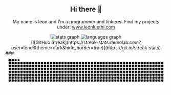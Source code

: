 <div align="center">
<h2 align="center"> Hi there 👋</h2>
<p align="center">My name is leon and I'm a programmer and tinkerer. Find my projects under: 
  <a href="https://www.leonluethi.com/" target="_blank">www.leonluethi.com</a>
    </p>
</div>

<div align="center">
  <img src="https://github-readme-stats.vercel.app/api?username=londi&hide_title=false&hide_rank=false&show_icons=true&include_all_commits=true&count_private=true&disable_animations=false&theme=dracula&locale=en&hide_border=false&order=1" height="150" alt="stats graph"  />
  <img src="https://github-readme-stats.vercel.app/api/top-langs?username=londi&locale=en&hide_title=false&layout=compact&card_width=320&langs_count=5&theme=dracula&hide_border=false&order=2" height="150" alt="languages graph"  />
</div>

<div align="center">
  [![GitHub Streak](https://streak-stats.demolab.com?user=londi&theme=dark&hide_border=true)](https://git.io/streak-stats)
</div>
###

<div align="center">
<picture>
  <source media="(prefers-color-scheme: dark)" srcset="https://raw.githubusercontent.com/londi/londi/output/github-contribution-grid-snake-dark.svg">
  <source media="(prefers-color-scheme: light)" srcset="https://raw.githubusercontent.com/londi/londi/output/github-contribution-grid-snake.svg">
  <img alt="github contribution grid snake animation" src="https://raw.githubusercontent.com/londi/londi/output/github-contribution-grid-snake.svg">
</picture>
</div>

